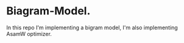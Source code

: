 # Biagram-Model.
In this repo I'm implementing a bigram model, I'm also implementing AsamW optimizer.
